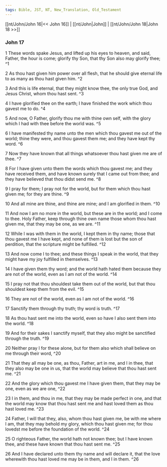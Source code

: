 ```yaml
---
tags: Bible, JST, NT, New_Translation, Old_Testament
---
```


[[nt/John/John 16|<< John 16]] | [[nt/John|John]] | [[nt/John/John 18|John 18 >>]]

### John 17

1 These words spake Jesus, and lifted up his eyes to heaven, and said, Father, the hour is come; glorify thy Son, that thy Son also may glorify thee;  ^1

2 As thou hast given him power over all flesh, that he should give eternal life to as many as thou hast given him.  ^2

3 And this is life eternal, that they might know thee, the only true God, and Jesus Christ, whom thou hast sent.  ^3

4 I have glorified thee on the earth; I have finished the work which thou gavest me to do.  ^4

5 And now, O Father, glorify thou me with thine own self, with the glory which I had with thee before the world was.  ^5

6 I have manifested thy name unto the men which thou gavest me out of the world; thine they were, and thou gavest them me; and they have kept thy word.  ^6

7 Now they have known that all things whatsoever thou hast given me are of thee.  ^7

8 For I have given unto them the words which thou gavest me; and they have received them, and have known surely that I came out from thee; and they have believed that thou didst send me.  ^8

9 I pray for them; I pray not for the world, but for them which thou hast given me; for they are thine.  ^9

10 And all mine are thine, and thine are mine; and I am glorified in them.  ^10

11 And now I am no more in the world, but these are in the world; and I come to thee. Holy Father, keep through thine own name those whom thou hast given me, that they may be one, as we are.  ^11

12 While I was with them in the world, I kept them in thy name; those that thou gavest me I have kept, and none of them is lost but the son of perdition, that the scripture might be fulfilled.  ^12

13 And now come I to thee; and these things I speak in the world, that they might have my joy fulfilled in themselves.  ^13

14 I have given them thy word; and the world hath hated them because they are not of the world, even as I am not of the world.  ^14

15 I pray not that thou shouldest take them out of the world, but that thou shouldest keep them from the evil.  ^15

16 They are not of the world, even as I am not of the world.  ^16

17 Sanctify them through thy truth; thy word is truth.  ^17

18 As thou hast sent me into the world, even so have I also sent them into the world.  ^18

19 And for their sakes I sanctify myself, that they also might be sanctified through the truth.  ^19

20 Neither pray I for these alone, but for them also which shall believe on me through their word,  ^20

21 That they all may be one, as thou, Father, art in me, and I in thee, that they also may be one in us, that the world may believe that thou hast sent me.  ^21

22 And the glory which thou gavest me I have given them, that they may be one, even as we are one,  ^22

23 I in them, and thou in me, that they may be made perfect in one, and that the world may know that thou hast sent me and hast loved them as thou hast loved me.  ^23

24 Father, I will that they, also, whom thou hast given me, be with me where I am, that they may behold my glory, which thou hast given me; for thou lovedst me before the foundation of the world.  ^24

25 O righteous Father, the world hath not known thee; but I have known thee, and these have known that thou hast sent me.  ^25

26 And I have declared unto them thy name and will declare it, that the love wherewith thou hast loved me may be in them, and I in them.  ^26

 
